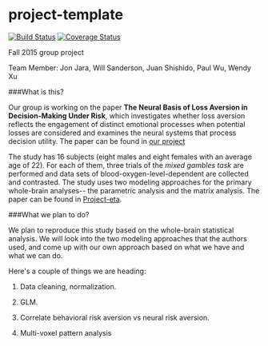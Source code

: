 # project-template

[![Build
Status](https://travis-ci.org/berkeley-stat159/project-delta.svg?branch=master)](https://travis-ci.org/berkeley-stat159/project-eta?branch=master)
[![Coverage
Status](https://coveralls.io/repos/berkeley-stat159/project-delta/badge.svg?branch=master)](https://coveralls.io/r/berkeley-stat159/project-eta?branch=master)

Fall 2015 group project

Team Member: Jon Jara, Will Sanderson, Juan Shishido, Paul Wu, Wendy Xu

###What is this?

Our group is working on the paper __The Neural Basis of Loss Aversion in Decision-Making Under Risk__, which investigates whether loss aversion reflects the engagement of distinct emotional processes when potential losses are considered and examines the neural systems that process decision utility. The paper can be found in [our project](https://github.com/berkeley-stat159/project-eta)

The study has 16 subjects (eight males and eight females with an average age of 22). For each of them, three trials of the _mixed gambles task_ are performed and data sets of blood-oxygen-level-dependent are collected and contrasted. The study uses two modeling approaches for the primary whole-brain analyses-- the parametric analysis and the matrix analysis. The paper can be found in [Project-eta](https://github.com/berkeley-stat159/project-eta).

###What we plan to do?

We plan to reproduce this study based on the whole-brain statistical analysis. We will look into the two modeling approaches that the authors used, and come up with our own approach based on what we have and what we can do.

Here's a couple of things we are heading:

1. Data cleaning, normalization.

2. GLM.

3. Correlate behavioral risk aversion vs neural risk aversion.

4. Multi-voxel pattern analysis
